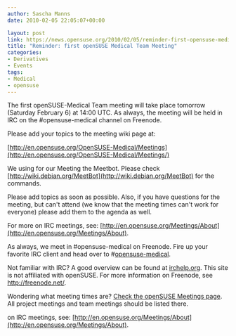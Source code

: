 ```yaml
---
author: Sascha Manns
date: 2010-02-05 22:05:07+00:00

layout: post
link: https://news.opensuse.org/2010/02/05/reminder-first-opensuse-medical-team-meeting/
title: "Reminder: first openSUSE Medical Team Meeting"
categories:
- Derivatives
- Events
tags:
- Medical
- opensuse
---
```

The first openSUSE-Medical Team meeting will take place tomorrow    (Saturday February 6) at 14:00 UTC. As always, the meeting will be held   in IRC on the #opensuse-medical channel on Freenode.

Please add your topics to the meeting wiki page at:

[http://en.opensuse.org/OpenSUSE-Medical/Meetings](http://en.opensuse.org/OpenSUSE-Medical/Meetings/)

We using for our Meeting the Meetbot. Please check [http://wiki.debian.org/MeetBot](http://wiki.debian.org/MeetBot) for the commands.

Please add topics as soon as possible. Also, if you have questions   for the meeting, but can't attend (we know that the meeting times can't   work for everyone) please add them to the agenda as well.

For more on IRC meetings, see: [http://en.opensuse.org/Meetings/About](http://en.opensuse.org/Meetings/About).

As always, we meet in #opensuse-medical on Freenode. Fire up your   favorite IRC client and head over to #[opensuse-medical](irc://irc.freenode.net/opensuse-medical).

Not familiar with IRC? A good overview can be found at [irchelp.org](http://www.irchelp.org/).   This site is not affiliated with openSUSE. For more information on   Freenode, see http://freenode.net/.

Wondering what meeting times are? [Check the openSUSE Meetings   page](http://en.opensuse.org/Meetings). All project meetings and team meetings should be listed there.

on IRC meetings, see: [http://en.opensuse.org/Meetings/About](http://en.opensuse.org/Meetings/About).		
